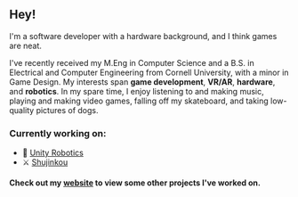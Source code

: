 ## Hey! 

I'm a software developer with a hardware background, and I think games are neat.

I've recently received my M.Eng in Computer Science and a B.S. in Electrical and Computer Engineering from Cornell University, with a minor in Game Design. My interests span **game development**, **VR/AR**, **hardware**, and **robotics**. In my spare time, I enjoy listening to and making music, playing and making video games, falling off my skateboard, and taking low-quality pictures of dogs.

### Currently working on: 

- 🤖  [Unity Robotics](https://github.com/Unity-Technologies/Unity-Robotics-Hub)
- ⚔️  [Shujinkou](http://ricegames.net/)

#### Check out my [website](https://at669.github.io/) to view some other projects I've worked on.
